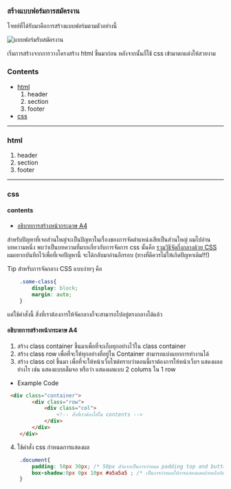 ### สร้างแบบฟอร์มการสมัครงาน

โจทย์ที่ได้รับมาคือการสร้างแบบฟอร์มตามตัวอย่างนี้ 

![แบบฟอร์มรับสมัครงาน](https://i.pinimg.com/736x/1d/e0/d1/1de0d13b2d96742e3dc7ffc6656b759b.jpg)

เริ่มการสร้างจากการวางโครงสร้าง html ขึ้นมาก่อน หลังจากนั้นก็ใช้ css เข้ามาตกแต่งให้สวยงาม

### Contents
* [html](#html)
    1. header
    2. section
    3. footer
* [css](#css)

***
### html
1. header
2. section
3. footer

***
### css
#### contents
- [อธิบายการสร้างหน้ากระดาษ A4](#อธิบายการสร้างหน้ากระดาษ-A4)




สำหรับปัญหาที่เจอส่วนใหญ่จะเป็นปัญหาในเรื่องของการจัดตำแหน่งเสียเป็นส่วนใหญ่ ผมไปอ่านบทความหนึ่ง พบว่าเป็นบทความที่มากเกี่ยวกับการจัดการ css นั้นคือ  [รวมวิธีจัดกึ่งกลางด้วย CSS](https://www.jir4yu.me/2014/centering-in-css/) ผมอยากบันทึกไว้เพื่อที่เจอปัญหานี้ จะได้กลับมาอ่านอีกรอบ (ทางที่ดีควรไม่ให้เกิดปัญหาเดิม!!!)

Tip สำหรับการจัดกลาง CSS แบบง่ายๆ คือ 
```css
    .some-class{
        display: block;
        margin: auto;
    }

```
แค่ใช้คำสั่งนี้ สิ่งที่เราต้องการให้จัดกลางก็จะสามารถไปอยู่ตรงกลางได้แล้ว  

#### อธิบายการสร้างหน้ากระดาษ A4
1. สร้าง class container ขึ้นมาเพื่อที่จะเก็บทุกอย่างไว้ใน class container
2. สร้าง class row เพื่อที่จะให้ทุกอย่างที่อยู่ใน Container สามารถแบ่งแยกการทำงานได้
3. สร้าง class col ขึ้นมา เพื่อที่จะให้หน้าเว็บไซต์ทราบว่าตอนนี้เราต้องการให้หน้าเว็บฯ แสดงผลอย่างไร 
เช่น แสดงแบบเต็มจอ หรือว่า แสดงผลแบบ 2 colums ใน 1 row   
* Example Code
```html   
 <div class="container">
        <div class="row">
            <div class="col">
                <!-- สิ่งที่เราต้องใส่ใน contents -->
            </div>
        </div>
    </div>
```
4. ใช้คำสั่ง css กำหนดการแสดงผล
```css
    .document{
        padding: 50px 30px; /* 50px ตัวแรกเป็นการกำหนด padding top and buttom || 20px ตัวถัดมา เป็นการกำหนด padding left and right ซึ่งเป็นการเขียนแบบย่อ */
        box-shadow:0px 0px 10px #a5a5a5 ; /* เป็นการกำหนดให้การแสดงผลคล้ายคลึงกับหน้ากระดาษ A4 มากที่สุด และทำให้ความรู้สึกเหมือนฟอร์มมากยิ่งขึ้น  */
    }

```




